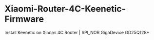 # Xiaomi-Router-4C-Keenetic-Firmware
Install Keenetic on Xiaomi 4C Router | SPI_NOR GigaDevice GD25Q128*
